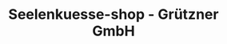 ---
title: "Seelenkuesse-shop - Grützner GmbH"
url: /steinbergkirche/seelenkuesse-shop-gruetzner-gmbh/
shop: Andenken
---